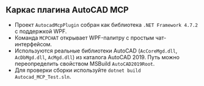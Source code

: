 ## Каркас плагина AutoCAD MCP

- Проект `AutocadMcpPlugin` собран как библиотека `.NET Framework 4.7.2` с поддержкой WPF.
- Команда `MCPCHAT` открывает WPF-палитру с простым чат-интерфейсом.
- Используются реальные библиотеки AutoCAD (`AcCoreMgd.dll`, `AcDbMgd.dll`, `AcMgd.dll`) из каталога AutoCAD 2019. Путь можно переопределить свойством MSBuild `AutoCAD2019Root`.
- Для проверки сборки используйте `dotnet build Autocad_MCP_Test.sln`.
